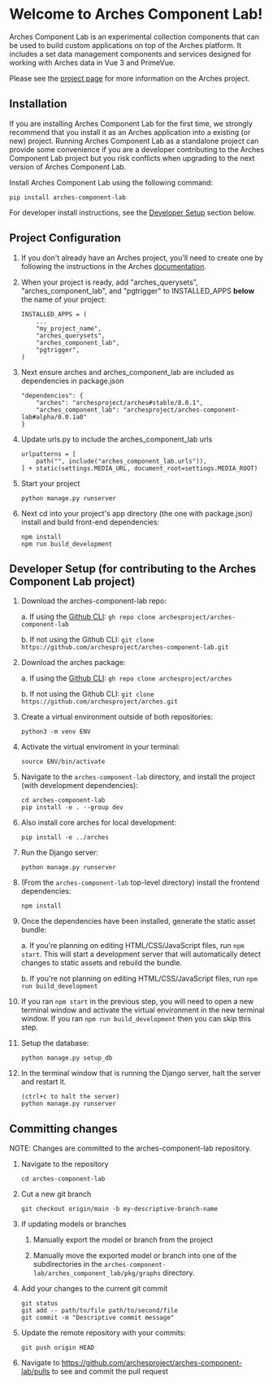 # Welcome to Arches Component Lab!

Arches Component Lab is an experimental collection components that can be used to build custom applications on top of the Arches platform. It includes a set data management components and services designed for working with Arches data in Vue 3 and PrimeVue.

Please see the [project page](http://archesproject.org/) for more information on the Arches project.


## Installation

If you are installing Arches Component Lab for the first time, we strongly recommend that you install it as an Arches application into a existing (or new) project. Running Arches Component Lab as a standalone project can provide some convenience if you are a developer contributing to the Arches Component Lab project but you risk conflicts when upgrading to the next version of Arches Component Lab.

Install Arches Component Lab using the following command:
```
pip install arches-component-lab
```

For developer install instructions, see the [Developer Setup](#developer-setup-for-contributing-to-the-arches-component-lab-project) section below.


## Project Configuration

1. If you don't already have an Arches project, you'll need to create one by following the instructions in the Arches [documentation](http://archesproject.org/documentation/).

2. When your project is ready, add "arches_querysets", "arches_component_lab", and "pgtrigger" to INSTALLED_APPS **below** the name of your project:
    ```
    INSTALLED_APPS = (
        ...
        "my_project_name",
        "arches_querysets",
        "arches_component_lab",
        "pgtrigger",
    )
    ```

3. Next ensure arches and arches_component_lab are included as dependencies in package.json
    ```
    "dependencies": {
        "arches": "archesproject/arches#stable/8.0.1",
        "arches_component_lab": "archesproject/arches-component-lab#alpha/0.0.1a0"
    }
    ```

4. Update urls.py to include the arches_component_lab urls
    ```
    urlpatterns = [
        path("", include("arches_component_lab.urls")),
    ] + static(settings.MEDIA_URL, document_root=settings.MEDIA_ROOT)
    ```

5. Start your project
    ```
    python manage.py runserver
    ```

6. Next cd into your project's app directory (the one with package.json) install and build front-end dependencies:
    ```
    npm install
    npm run build_development
    ```

## Developer Setup (for contributing to the Arches Component Lab project)

1. Download the arches-component-lab repo:

    a.  If using the [Github CLI](https://cli.github.com/): `gh repo clone archesproject/arches-component-lab`
    
    b.  If not using the Github CLI: `git clone https://github.com/archesproject/arches-component-lab.git`

2. Download the arches package:

    a.  If using the [Github CLI](https://cli.github.com/): `gh repo clone archesproject/arches`

    b.  If not using the Github CLI: `git clone https://github.com/archesproject/arches.git`

3. Create a virtual environment outside of both repositories: 
    ```
    python3 -m venv ENV
    ```

4. Activate the virtual enviroment in your terminal:
    ```
    source ENV/bin/activate
    ```

5. Navigate to the `arches-component-lab` directory, and install the project (with development dependencies):
    ```
    cd arches-component-lab
    pip install -e . --group dev
    ```

6. Also install core arches for local development:
    ```
    pip install -e ../arches
    ```


7. Run the Django server:
    ```
    python manage.py runserver
    ```

8.  (From the `arches-component-lab` top-level directory) install the frontend dependencies:
    ```
    npm install
    ```

9.  Once the dependencies have been installed, generate the static asset bundle:

    a. If you're planning on editing HTML/CSS/JavaScript files, run `npm start`. This will start a development server that will automatically detect changes to static assets and rebuild the bundle.

    b. If you're not planning on editing HTML/CSS/JavaScript files, run `npm run build_development`

10. If you ran `npm start` in the previous step, you will need to open a new terminal window and activate the virtual environment in the new terminal window. If you ran `npm run build_development` then you can skip this step.

11. Setup the database:
    ```
    python manage.py setup_db
    ```

12. In the terminal window that is running the Django server, halt the server and restart it.
    ```
    (ctrl+c to halt the server)
    python manage.py runserver
    ```

## Committing changes

NOTE: Changes are committed to the arches-component-lab repository. 

1. Navigate to the repository
    ```
    cd arches-component-lab
    ```

2. Cut a new git branch
    ```
    git checkout origin/main -b my-descriptive-branch-name
    ```

3. If updating models or branches

    1. Manually export the model or branch from the project

    2. Manually move the exported model or branch into one of the subdirectories in the `arches-component-lab/arches_component_lab/pkg/graphs` directory.

4. Add your changes to the current git commit
    ```
    git status
    git add -- path/to/file path/to/second/file
    git commit -m "Descriptive commit message"
    ```

5. Update the remote repository with your commits:
    ```
    git push origin HEAD
    ```

6. Navigate to https://github.com/archesproject/arches-component-lab/pulls to see and commit the pull request